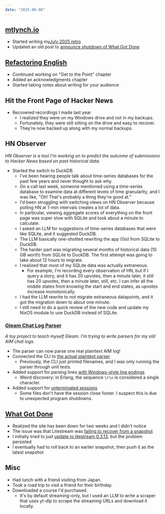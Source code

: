 ```yaml
---
date: "2025-08-08"
---
```


## [mtlynch.io](https://mtlynch.io)

- Started writing my[July 2025 retro](https://github.com/mtlynch/mtlynch.io/pull/1535)
- Updated an old post to [announce shutdown of What Got Done](https://github.com/mtlynch/mtlynch.io/pull/1536)

## [Refactoring English](https://refactoringenglish.com)

- Continued working on "Get to the Point" chapter
- Added an acknowledgments chapter
- Started taking notes about writing for your audience

## Hit the Front Page of Hacker News

- Recovered recordings I made last year
  - I realized they were on my Windows drive and not in my backups.
  - Fortunately, they were still sitting on the drive and easy to recover.
  - They're now backed up along with my normal backups.

## HN Observer

_HN Observer is a tool I'm working on to predict the outcome of submissions to Hacker News based on past historical data._

- Started the switch to DuckDB.
  - I've been hearing people talk about time-series databases for the past few years and never thought to ask why.
  - On a call last week, someone mentioned using a time-series database to examine data at different levels of time granularity, and I was like, "Oh! That's probably a thing they're good at."
  - I'd been struggling with switching views on HN Observer because polling HN at 1-min intervals creates a lot of data.
  - In particular, viewing aggregate scores of everything on the front page was super slow with SQLite and took about a minute to calculate.
  - I asked an LLM for suggestions of time-series databases that were like SQLite, and it suggested DuckDB.
  - The LLM basically one-shotted rewriting the app (Go) from SQLite to DuckDB.
  - The harder part was migrating several months of historical data (10 GB worth) from SQLite to DuckDB. The first attempt was going to take about 12 hours to migrate.
  - I realized that most of my SQLite data was actually extraneous.
    - For example, I'm recording every observation of HN, but if I query a story, and it has 20 upvotes, then a minute later, it still has 20 upvotes, then a minute later, still, etc. I can infer all the middle states from knowing the start and end states, as upvotes increase monotonically.
  - I had the LLM rewrite to not migrate extraneous datapoints, and it got the migration down to about one minute.
  - I still need to do a quick review of the new code and update my NixOS module to use DuckDB instead of SQLite.

### [Gleam Chat Log Parser](https://codeberg.org/mtlynch/gleam-chat-log-parser)

_A toy project to teach myself Gleam. I'm trying to write parsers for my old AIM chat logs._

- The parser can now parse one real plaintext AIM log!
- Connected the CLI to [the actual plaintext parser](https://codeberg.org/mtlynch/gleam-chat-log-parser/pulls/31)
  - Previously, the CLI just printed filenames, and I was only running the parser through unit tests.
- Added support for parsing lines [with Windows-style line endings](https://codeberg.org/mtlynch/gleam-chat-log-parser/pulls/30)
  - Weird discovery: in Erlang, the sequence `\r\n` is considered a single character.
- Added support for [unterminated sessions](https://codeberg.org/mtlynch/gleam-chat-log-parser/pulls/32)
  - Some files don't have the session close footer. I suspect this is due to unexpected program shutdowns.

## [What Got Done](https://github.com/mtlynch/whatgotdone)

- Realized the site has been down for two weeks and I didn't notice
- The issue was that Litestream was [failing to recover from a snapshot](https://github.com/benbjohnson/litestream/issues/688)
- I initially tried to just [update to litestream 0.3.13](https://github.com/mtlynch/whatgotdone/pull/975), but the problem persisted
- I eventually had to roll back to an earlier snapshot, then push it as the latest snapshot

## Misc

- Had lunch with a friend visiting from Japan.
- Took a road trip to visit a friend for their birthday.
- Downloaded a course I'd purchased.
  - It's by default streaming-only, but I used an LLM to write a scraper that uses yt-dlp to scrape the streaming URLs and download it locally.
